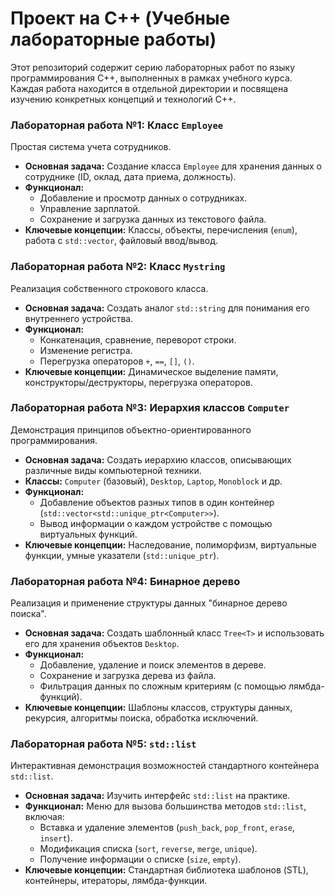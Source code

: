 # Проект на C++ (Учебные лабораторные работы)

Этот репозиторий содержит серию лабораторных работ по языку программирования C++, выполненных в рамках учебного курса. Каждая работа находится в отдельной директории и посвящена изучению конкретных концепций и технологий C++.

### Лабораторная работа №1: Класс `Employee`

Простая система учета сотрудников.
- **Основная задача:** Создание класса `Employee` для хранения данных о сотруднике (ID, оклад, дата приема, должность).
- **Функционал:**
  - Добавление и просмотр данных о сотрудниках.
  - Управление зарплатой.
  - Сохранение и загрузка данных из текстового файла.
- **Ключевые концепции:** Классы, объекты, перечисления (`enum`), работа с `std::vector`, файловый ввод/вывод.

### Лабораторная работа №2: Класс `Mystring`

Реализация собственного строкового класса.
- **Основная задача:** Создать аналог `std::string` для понимания его внутреннего устройства.
- **Функционал:**
  - Конкатенация, сравнение, переворот строки.
  - Изменение регистра.
  - Перегрузка операторов `+`, `==`, `[]`, `()`.
- **Ключевые концепции:** Динамическое выделение памяти, конструкторы/деструкторы, перегрузка операторов.

### Лабораторная работа №3: Иерархия классов `Computer`

Демонстрация принципов объектно-ориентированного программирования.
- **Основная задача:** Создать иерархию классов, описывающих различные виды компьютерной техники.
- **Классы:** `Computer` (базовый), `Desktop`, `Laptop`, `Monoblock` и др.
- **Функционал:**
  - Добавление объектов разных типов в один контейнер (`std::vector<std::unique_ptr<Computer>>`).
  - Вывод информации о каждом устройстве с помощью виртуальных функций.
- **Ключевые концепции:** Наследование, полиморфизм, виртуальные функции, умные указатели (`std::unique_ptr`).

### Лабораторная работа №4: Бинарное дерево

Реализация и применение структуры данных "бинарное дерево поиска".
- **Основная задача:** Создать шаблонный класс `Tree<T>` и использовать его для хранения объектов `Desktop`.
- **Функционал:**
  - Добавление, удаление и поиск элементов в дереве.
  - Сохранение и загрузка дерева из файла.
  - Фильтрация данных по сложным критериям (с помощью лямбда-функций).
- **Ключевые концепции:** Шаблоны классов, структуры данных, рекурсия, алгоритмы поиска, обработка исключений.

### Лабораторная работа №5: `std::list`

Интерактивная демонстрация возможностей стандартного контейнера `std::list`.
- **Основная задача:** Изучить интерфейс `std::list` на практике.
- **Функционал:** Меню для вызова большинства методов `std::list`, включая:
  - Вставка и удаление элементов (`push_back`, `pop_front`, `erase`, `insert`).
  - Модификация списка (`sort`, `reverse`, `merge`, `unique`).
  - Получение информации о списке (`size`, `empty`).
- **Ключевые концепции:** Стандартная библиотека шаблонов (STL), контейнеры, итераторы, лямбда-функции. 